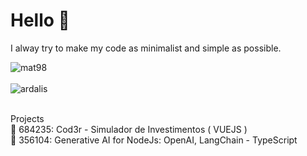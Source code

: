 # Hello 👋
I alway try to make my code as minimalist and simple as possible.

<div>
  <img align="center" src="https://github-readme-stats.vercel.app/api?username=mat98&show_icons=true&theme=dark" alt="mat98" />
<div/>
<br />
  
<div>
  <img align="center" src="https://github-readme-stats.vercel.app/api/top-langs/?username=mat98&layout=compact&hide=html&theme=dark" alt="ardalis" />
<div/>
<br />

Projects
<br>
🔹 684235: Cod3r - Simulador de Investimentos ( VUEJS )
<br>
🔹 356104: Generative AI for NodeJs: OpenAI, LangChain - TypeScript
